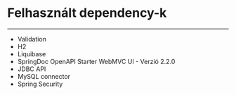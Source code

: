 # Felhasznált dependency-k

---

* Validation 
* H2
* Liquibase
* SpringDoc OpenAPI Starter WebMVC UI - Verzió 2.2.0
* JDBC API
* MySQL connector
* Spring Security